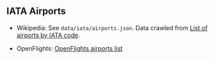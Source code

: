 ## IATA Airports

- Wikipedia: See `data/iata/airports.json`. Data crawled from [List of airports by IATA code](https://en.wikipedia.org/wiki/List_of_airports_by_IATA_code:_A).

- OpenFlights: [OpenFlights airports list](http://openflights.org/data.html)